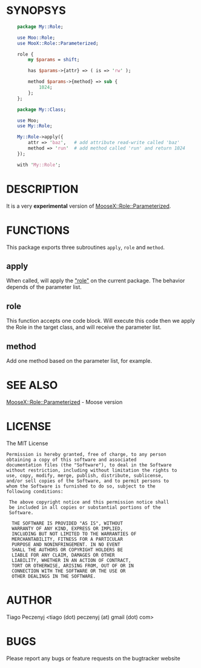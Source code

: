 # SYNOPSYS
```perl
    package My::Role;

    use Moo::Role;
    use MooX::Role::Parameterized;

    role {
        my $params = shift;

        has $params->{attr} => ( is => 'rw' );

        method $params->{method} => sub {
            1024;
        };
    };

    package My::Class;

    use Moo;
    use My::Role;

    My::Role->apply({ 
        attr => 'baz',   # add attribute read-write called 'baz' 
        method => 'run'  # add method called 'run' and return 1024 
    });

    with 'My::Role';
```
# DESCRIPTION

It is a very **experimental** version of [MooseX::Role::Parameterized](https://metacpan.org/pod/MooseX::Role::Parameterized).

# FUNCTIONS

This package exports three subroutines `apply`, `role` and `method`.

## apply

When called, will apply the ["role"](#role) on the current package. The behavior depends of the parameter list.

## role

This function accepts one code block. Will execute this code then we apply the Role in the 
target class, and will receive the parameter list.

## method

Add one method based on the parameter list, for example.

# SEE ALSO

[MooseX::Role::Parameterized](https://metacpan.org/pod/MooseX::Role::Parameterized) - Moose version

# LICENSE
The MIT License

    Permission is hereby granted, free of charge, to any person
    obtaining a copy of this software and associated
    documentation files (the "Software"), to deal in the Software
    without restriction, including without limitation the rights to
    use, copy, modify, merge, publish, distribute, sublicense,
    and/or sell copies of the Software, and to permit persons to
    whom the Software is furnished to do so, subject to the
    following conditions:
     
     The above copyright notice and this permission notice shall
     be included in all copies or substantial portions of the
     Software.
      
      THE SOFTWARE IS PROVIDED "AS IS", WITHOUT
      WARRANTY OF ANY KIND, EXPRESS OR IMPLIED,
      INCLUDING BUT NOT LIMITED TO THE WARRANTIES OF
      MERCHANTABILITY, FITNESS FOR A PARTICULAR
      PURPOSE AND NONINFRINGEMENT. IN NO EVENT
      SHALL THE AUTHORS OR COPYRIGHT HOLDERS BE
      LIABLE FOR ANY CLAIM, DAMAGES OR OTHER
      LIABILITY, WHETHER IN AN ACTION OF CONTRACT,
      TORT OR OTHERWISE, ARISING FROM, OUT OF OR IN
      CONNECTION WITH THE SOFTWARE OR THE USE OR
      OTHER DEALINGS IN THE SOFTWARE.

# AUTHOR

Tiago Peczenyj <tiago (dot) peczenyj (at) gmail (dot) com>

# BUGS

Please report any bugs or feature requests on the bugtracker website
